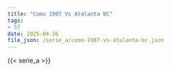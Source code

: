 ```yaml
---
title: "Como 1907 Vs Atalanta BC"
tags:
- 57
date: 2025-04-26
file_json: /serie_a/como-1907-vs-atalanta-bc.json
---
```


{{< serie_a >}}

